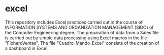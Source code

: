 # excel
This repository includes Excel practices carried out in the course of INFORMATION SYSTEMS AND ORGANIZATION MANAGEMENT (SIDO) of the Computer Engineering degree.
The preparation of data from a Sales file is carried out by simple data processing using Excel macros in the file "FicheroVentas". The file "Cuadro_Mando_Excel" consists of the creation of a dashboard in Excel.
